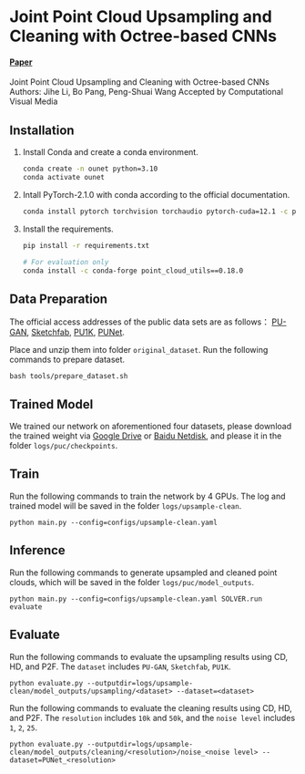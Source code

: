 # Joint Point Cloud Upsampling and Cleaning with Octree-based CNNs

#### [Paper](https://arxiv.org/abs/2410.17001)

Joint Point Cloud Upsampling and Cleaning with Octree-based CNNs
Authors: Jihe Li, Bo Pang, Peng-Shuai Wang
Accepted by Computational Visual Media

## Installation
1. Install Conda and create a conda environment.

    ``` bash
    conda create -n ounet python=3.10
    conda activate ounet
    ```

2. Intall PyTorch-2.1.0 with conda according to the official documentation.

    ``` bash
    conda install pytorch torchvision torchaudio pytorch-cuda=12.1 -c pytorch -c nvidia
    ```

3. Install the requirements. 
    ``` bash
    pip install -r requirements.txt
    
    # For evaluation only
    conda install -c conda-forge point_cloud_utils==0.18.0
    ```

## Data Preparation
The official access addresses of the public data sets are as follows：
[PU-GAN](https://drive.google.com/file/d/1BNqjidBVWP0_MUdMTeGy1wZiR6fqyGmC/view),
[Sketchfab](https://drive.google.com/file/d/1VgHWsifcZ-SGQEno-NXAice4VjwDQWK4/view),
[PU1K](https://drive.google.com/file/d/1tnMjJUeh1e27mCRSNmICwGCQDl20mFae/view?usp=drive_link),
[PUNet](https://drive.google.com/file/d/1-TvHy3bvq8X1vI0ztwmmubDqhngRLQDu/view).

Place and unzip them into folder `original_dataset`. Run the following commands to prepare dataset.
    
    bash tools/prepare_dataset.sh

## Trained Model

We trained our network on aforementioned four datasets, please download the trained weight via [Google Drive](https://drive.google.com/file/d/1xTd5HvDUQ5MVsG9db8K_f6bD8C5dkH-Y/view?usp=sharing) or [Baidu Netdisk](https://pan.baidu.com/s/1Kx4LVbB3mk01S3Qe4QRzNg?pwd=9ifh), and please it in the folder `logs/puc/checkpoints`.

## Train
Run the following commands to train the network by 4 GPUs. The log and trained model will be saved in the folder `logs/upsample-clean`.

    python main.py --config=configs/upsample-clean.yaml

## Inference
Run the following commands to generate upsampled and cleaned point clouds, which will be saved in the folder `logs/puc/model_outputs`.

    python main.py --config=configs/upsample-clean.yaml SOLVER.run evaluate

## Evaluate

Run the following commands to evaluate the upsampling results using CD, HD, and P2F. The `dataset` includes `PU-GAN`, `Sketchfab`, `PU1K`.

    python evaluate.py --outputdir=logs/upsample-clean/model_outputs/upsampling/<dataset> --dataset=<dataset>

Run the following commands to evaluate the cleaning results using CD, HD, and P2F. The `resolution` includes `10k` and `50k`, and the `noise level` includes `1`, `2`, `25`.

    python evaluate.py --outputdir=logs/upsample-clean/model_outputs/cleaning/<resolution>/noise_<noise level> --dataset=PUNet_<resolution>
